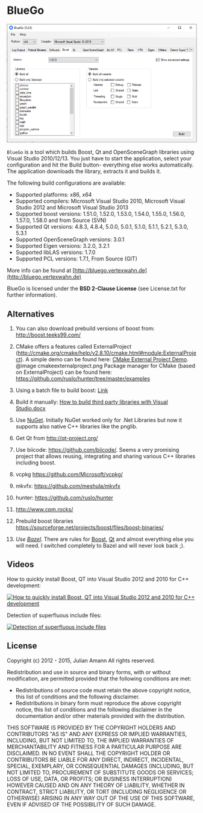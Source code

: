 BlueGo
======

![Screenshot of BlueGo](screenshots/BlueGo1.png)

`BlueGo` is a tool which builds Boost, Qt and OpenSceneGraph libraries using Visual Studio 2010/12/13. You just have to start the application, select your configuration and hit the Build button- everything else works automatically. The application downloads the library, extracts it and builds it.

The following build configurations are available:

* Supported platforms: x86, x64
* Supported compilers: Microsoft Visual Studio 2010, Microsoft Visual Studio 2012 and Microsoft Visual Studio 2013
* Supported boost versions: 1.51.0, 1.52.0, 1.53.0, 1.54.0, 1.55.0, 1.56.0, 1.57.0, 1.58.0 and from Source (SVN)
* Supported Qt versions: 4.8.3, 4.8.4, 5.0.0, 5.0.1, 5.1.0, 5.1.1, 5.2.1, 5.3.0, 5.3.1
* Supported OpenSceneGraph versions: 3.0.1
* Supported Eigen versions: 3.2.0, 3.2.1
* Supported libLAS versions: 1.7.0
* Supported PCL versions: 1.7.1, From Source (GIT)

More info can be found at [http://bluego.vertexwahn.de](http://bluego.vertexwahn.de)

BlueGo is licensed under the **BSD 2-Clause License** (see License.txt for further information).

## Alternatives ##
1. You can also download prebuild versions of boost from: <a href="http://boost.teeks99.com/">http://boost.teeks99.com/</a>

2. CMake offers a features called ExternalProject (<a href="http://cmake.org/cmake/help/v2.8.10/cmake.html#module:ExternalProject">http://cmake.org/cmake/help/v2.8.10/cmake.html#module:ExternalProject</a>).
A simple demo can be found here: <a href="https://bitbucket.org/Vertexwahn/cmakedemos/src/ec4988812eee4661fa7ac64c9fe4a6f1a4decf13/ExternalProject/CMakeLists.txt?at=default">CMake External Project Demo</a>.
@image cmakeexternalproject.png
Package manager for CMake (based on ExternalProject) can be found here: <a href="https://github.com/ruslo/hunter/tree/master/examples">https://github.com/ruslo/hunter/tree/master/examples</a>

3. Using a batch file to build boost:
<a href="http://www.codeproject.com/Articles/11597/Building-Boost-libraries-for-Visual-Studio">Link</a>

4. Build it manually: <a href="https://bitbucket.org/Vertexwahn/bluego/src/b128e16bf5260b2eea1e5750fe51fdd46015f0df/How%20to%20build%20third%20party%20libraries%20with%20Visual%20Studio.docx?at=default">How to build third party libraries with Visual Studio.docx</a>

5. Use <a href="http://www.nuget.org/">NuGet</a>. Initially NuGet worked only for .Net Libraries but now it supports also native C++ libraries like the pnglib.

6. Get Qt from http://qt-project.org/

7. Use biicode: https://github.com/biicode/. Seems a very promising project that allows reusing, integrating and sharing various C++ libraries including boost.

8. vcpkg https://github.com/Microsoft/vcpkg/

9. mkvfx: https://github.com/meshula/mkvfx

10. hunter: https://github.com/ruslo/hunter

11. http://www.cpm.rocks/

12. Prebuild boost libraries https://sourceforge.net/projects/boost/files/boost-binaries/

13. *Use [Bazel](https://bazel.build/)*. There are rules for [Boost](https://github.com/nelhage/rules_boost), [Qt](https://github.com/Vertexwahn/rules_qt6) and almost everything else you will need. I switched completely to Bazel and will never look back ;).

## Videos ##

How to quickly install Boost, QT into Visual Studio 2012 and 2010 for C++ development:

[![How to quickly install Boost, QT into Visual Studio 2012 and 2010 for C++ development](https://img.youtube.com/vi/nxQzXQlhJ2E/0.jpg)](https://www.youtube.com/watch?v=nxQzXQlhJ2E)

Detection of superfluous include files:

[![Detection of superfluous include files](https://img.youtube.com/vi/kAvkTGJq7hM/0.jpg)](https://www.youtube.com/watch?v=kAvkTGJq7hM)

## License ##

Copyright (c) 2012 - 2015, Julian Amann
All rights reserved.

Redistribution and use in source and binary forms, with or without modification, are permitted provided that the following conditions are met:

- Redistributions of source code must retain the above copyright notice, this list of conditions and the following disclaimer.
- Redistributions in binary form must reproduce the above copyright notice, this list of conditions and the following disclaimer in the documentation and/or other materials provided with the distribution.

THIS SOFTWARE IS PROVIDED BY THE COPYRIGHT HOLDERS AND CONTRIBUTORS "AS IS" AND ANY EXPRESS OR IMPLIED WARRANTIES, INCLUDING, BUT NOT LIMITED TO, THE IMPLIED WARRANTIES OF MERCHANTABILITY AND FITNESS FOR A PARTICULAR PURPOSE ARE DISCLAIMED. IN NO EVENT SHALL THE COPYRIGHT HOLDER OR CONTRIBUTORS BE LIABLE FOR ANY DIRECT, INDIRECT, INCIDENTAL, SPECIAL, EXEMPLARY, OR CONSEQUENTIAL DAMAGES (INCLUDING, BUT NOT LIMITED TO, PROCUREMENT OF SUBSTITUTE GOODS OR SERVICES; LOSS OF USE, DATA, OR PROFITS; OR BUSINESS INTERRUPTION) HOWEVER CAUSED AND ON ANY THEORY OF LIABILITY, WHETHER IN CONTRACT, STRICT LIABILITY, OR TORT (INCLUDING NEGLIGENCE OR OTHERWISE) ARISING IN ANY WAY OUT OF THE USE OF THIS SOFTWARE, EVEN IF ADVISED OF THE POSSIBILITY OF SUCH DAMAGE.

